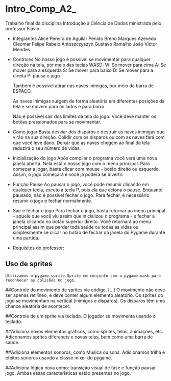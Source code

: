 # Intro_Comp_A2_
Trabalho final da disciplina Introdução à Ciência de Dados ministrada pelo professor Flávio.

- Integrantes
Alice Pereira de Aguilar Penido
Breno Marques Azevedo
Cleomar Felipe Rabelo Antoszczyszyn 
Gustavo Ramalho
João Victor Mendes

- Controles 
No nosso jogo é possível se movimentar para qualquer direção na tela, por meio das teclas WASD:
	W: Se mover para cima
	A: Se mover para a esquerda
	S: Se mover para baixo
	D: Se mover para a direita
	P: pausa o jogo	
	
	Também é possível atirar nas naves inimigas, por meio da barra de ESPAÇO.
	
	As naves inimigas surgem de forma aleatória em diferentes posições da tela e se movem para
	os lados e para baixo.

	Não é possível sair dos limites da tela do jogo.
	Você deve manter os botões pressionados para se movimentar.

- Como jogar
Basta desviar dos disparos e destruir as naves inimigas que virão na sua direção. 
Colidir com os disparos ou com as naves fará com que você leve dano.
Deixar que as naves chegem ao final da tela reduzirá o seu número de vidas.
	
- Inicialização do jogo
Após compilar o programa você verá uma nova janela aberta. Nela está o nosso jogo com o menu principal. 
Para começar a jogar, basta clicar com mouse - botão direito ou esquerdo. Assim, o jogo começará e você
já poderá se divertir.

- Função Pause
Ao pausar o jogo, você pode resumir clicando em qualquer tecla, exceto a tecla P, pois ela que aciona o pause.
Enquanto pausado, não é possível fechar o jogo. Para fechar, é necessário resumir o jogo e fechar normalmente.

- Sair e fechar o jogo
Para fechar o jogo, basta retornar ao menu principal - aquele que você viu assim que inicializou o programa -
e fechar a janela clicando no botão superior direito. Você retornará ao menu principal assim que perder toda
saúde ou todas as vidas ou simplesmente se clicar no botão de fechar da janela do Pygame durante uma partida.

- Requisitos do professor:
## Uso de sprites
	Utilizamos o pygame.sprite.Sprite em conjunto com o pygame.mask para reconhecer as colisões no jogo.

##Controle do movimento de sprites via código. [...] O movimento não deve ser apenas retilíneo, e deve conter algum elemento aleatório.
	Os sprites do jogo se movimentam na vertical (inimigos e disparos). Os disparos têm uma chance aleatória de acontecer.

##Controle de um sprite via teclado.
	O jogador se movimenta usando o teclado.

##Adiciona novos elementos gráficos, como sprites, telas, animações, etc.
	Adiconamos sprites diferenets e novas telas, bem como uma barra de saúde.

##Adiciona elementos sonoros, como Música ou sons.
	Adicionamos trilha e efeitos sonoros usando a classe mixer do pygame.

##Adiciona lógica nova como: transição visual de fase e função pausar jogo.
	Ambas essas características estão presentes no jogo.
